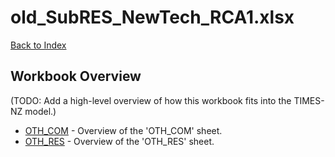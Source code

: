 # old_SubRES_NewTech_RCA1.xlsx

[Back to Index](../../README.md)

## Workbook Overview

(TODO: Add a high-level overview of how this workbook fits into the TIMES-NZ model.)

- [OTH_COM](OTH_COM.md) - Overview of the 'OTH_COM' sheet.
- [OTH_RES](OTH_RES.md) - Overview of the 'OTH_RES' sheet.
